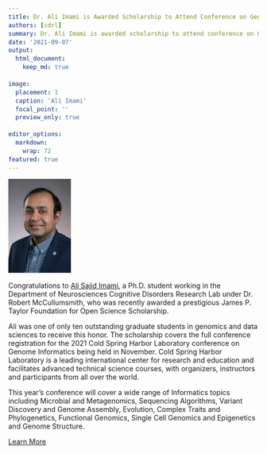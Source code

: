 ```yaml
---
title: Dr. Ali Imami is Awarded Scholarship to Attend Conference on Genome Informatics
authors: [cdrl]
summary: Dr. Ali Imami is awarded scholarship to attend conference on Genome Informatics. Ali was one of only ten outstanding graduate students in genomics and data sciences to receive this honor.
date: '2021-09-07'
output: 
  html_document:
    keep_md: true

image:
  placement: 1
  caption: 'Ali Imami'
  focal_point: ''
  preview_only: true

editor_options: 
  markdown: 
    wrap: 72
featured: true
---
```


<img src="featured.jpg" style="width:25.0%;height:25.0%" />


Congratulations to [Ali Sajid Imami](/authors/ali), a Ph.D. student working in the Department of Neurosciences Cognitive Disorders Research Lab under Dr. Robert McCullumsmith, who was recently awarded a prestigious James P. Taylor Foundation for Open Science Scholarship.

Ali was one of only ten outstanding graduate students in genomics and data sciences to receive this honor. The scholarship covers the full conference registration for the 2021 Cold Spring Harbor Laboratory conference on Genome Informatics being held in November. Cold Spring Harbor Laboratory is a leading international center for research and education and facilitates advanced technical science courses, with organizers, instructors and participants from all over the world.

This year’s conference will cover a wide range of Informatics topics including Microbial and Metagenomics, Sequencing Algorithms, Variant Discovery and Genome Assembly, Evolution, Complex Traits and Phylogenetics, Functional Genomics, Single Cell Genomics and Epigenetics and Genome Structure. 

[Learn More](https://jxtxfoundation.org/news/2021-08-jxtx-awardees/)


